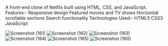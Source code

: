 A front-end clone of Netflix built using HTML, CSS, and JavaScript.
Features:-
Responsive design
Featured movies and TV shows
Horizontal scrollable sections
Search functionality
Technologies Used:-
HTML5
CSS3
JavaScript 

![Screenshot (161)](https://github.com/user-attachments/assets/586479fa-d03f-4e91-91b6-c97e1e4a254b)
![Screenshot (162)](https://github.com/user-attachments/assets/87067de3-58d2-48fa-abfa-b8fe50ef549a)
![Screenshot (163)](https://github.com/user-attachments/assets/8c8e7c65-dbb7-433d-b021-cfba6d72459b)
![Screenshot (164)](https://github.com/user-attachments/assets/c9b98040-d170-41c0-9b9b-d7ffedf06a91)
![Screenshot (165)](https://github.com/user-attachments/assets/681fb364-15a6-49b4-89e0-0e59c73909ff)
![Screenshot (160)](https://github.com/user-attachments/assets/8c33e69a-4816-4074-ae58-9650743594f3)
